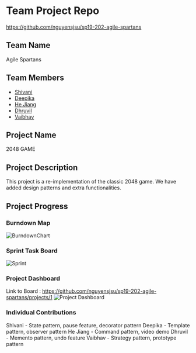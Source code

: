 

# Team Project Repo 
https://github.com/nguyensjsu/sp19-202-agile-spartans

## Team Name
Agile Spartans

## Team Members

* [Shivani](https://github.com/Shivanireddy25/sp19-202-agile-spartans)
* [Deepika](https://github.com/deepikay912/sp19-202-agile-spartans)
* [He Jiang](https://github.com/masakichi4/sp19-202-agile-spartans)
* [Dhruvil](https://github.com/DhruvilBParikh/sp19-202-agile-spartans)
* [Vaibhav](https://github.com/vaibhav-gupta1911/sp19-202-agile-spartans)

## Project Name

2048 GAME

## Project Description
This project is a re-implementation of the classic 2048 game. We have added design patterns and extra functionalities.

## Project Progress

### Burndown Map
![BurndownChart](https://github.com/nguyensjsu/sp19-202-agile-spartans/blob/master/docs/Burndown%20Chart.png)

### Sprint Task Board
![Sprint](https://github.com/nguyensjsu/sp19-202-agile-spartans/blob/master/docs/Sprint%20Board.png)

### Project Dashboard
Link to Board : https://github.com/nguyensjsu/sp19-202-agile-spartans/projects/1
![Project Dashboard](https://github.com/nguyensjsu/sp19-202-agile-spartans/blob/master/docs/proj%20dash.png)


### Individual Contributions
Shivani - State pattern, pause feature, decorator pattern
Deepika - Template pattern, observer pattern
He Jiang - Command pattern, video demo
Dhruvil - Memento pattern, undo feature
Vaibhav - Strategy pattern, prototype pattern
